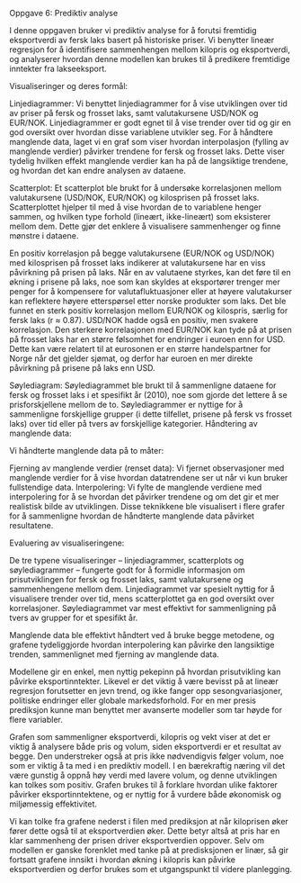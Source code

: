 Oppgave 6: Prediktiv analyse

I denne oppgaven bruker vi prediktiv analyse for å forutsi fremtidig eksportverdi av fersk laks basert på historiske priser. Vi benytter lineær regresjon for å identifisere sammenhengen mellom kilopris og eksportverdi, og analyserer hvordan denne modellen kan brukes til å predikere fremtidige inntekter fra lakseeksport.


Visualiseringer og deres formål:

Linjediagrammer:
Vi benyttet linjediagrammer for å vise utviklingen over tid av priser på fersk og frosset laks, samt valutakursene USD/NOK og EUR/NOK. Linjediagrammer er godt egnet til å vise trender over tid og gir en god oversikt over hvordan disse variablene utvikler seg.
For å håndtere manglende data, laget vi en graf som viser hvordan interpolasjon (fylling av manglende verdier) påvirker trendene for fersk og frosset laks. Dette viser tydelig hvilken effekt manglende verdier kan ha på de langsiktige trendene, og hvordan det kan endre analysen av dataene.

Scatterplot:
Et scatterplot ble brukt for å undersøke korrelasjonen mellom valutakursene (USD/NOK, EUR/NOK) og kilosprisen på frosset laks. Scatterplottet hjelper til med å vise hvordan de to variablene henger sammen, og hvilken type forhold (lineært, ikke-lineært) som eksisterer mellom dem. Dette gjør det enklere å visualisere sammenhenger og finne mønstre i dataene.

En positiv korrelasjon på begge valutakursene (EUR/NOK og USD/NOK) med kilosprisen på frosset laks indikerer at valutakursene har en viss påvirkning på prisen på laks. Når en av valutaene styrkes, kan det føre til en økning i prisene på laks, noe som kan skyldes at eksportører trenger mer penger for å kompensere for valutafluktuasjoner eller at høyere valutakurser kan reflektere høyere etterspørsel etter norske produkter som laks.
Det ble funnet en sterk positiv korrelasjon mellom EUR/NOK og kilospris, særlig for fersk laks (r ≈ 0.87). USD/NOK hadde også en positiv, men svakere korrelasjon. Den sterkere korrelasjonen med EUR/NOK kan tyde på at prisen på frosset laks har en større følsomhet for endringer i euroen enn for USD. Dette kan være relatert til at eurosonen er en større handelspartner for Norge når det gjelder sjømat, og derfor har euroen en mer direkte påvirkning på prisene på laks enn USD.

Søylediagram:
Søylediagrammet ble brukt til å sammenligne dataene for fersk og frosset laks i et spesifikt år (2010), noe som gjorde det lettere å se prisforskjellene mellom de to. Søylediagrammer er nyttige for å sammenligne forskjellige grupper (i dette tilfellet, prisene på fersk vs frosset laks) over tid eller på tvers av forskjellige kategorier.
Håndtering av manglende data:

Vi håndterte manglende data på to måter:

Fjerning av manglende verdier (renset data): Vi fjernet observasjoner med manglende verdier for å vise hvordan datatrendene ser ut når vi kun bruker fullstendige data.
Interpolering: Vi fylte de manglende verdiene med interpolering for å se hvordan det påvirker trendene og om det gir et mer realistisk bilde av utviklingen.
Disse teknikkene ble visualisert i flere grafer for å sammenligne hvordan de håndterte manglende data påvirket resultatene.

Evaluering av visualiseringene:

De tre typene visualiseringer – linjediagrammer, scatterplots og søylediagrammer – fungerte godt for å formidle informasjon om prisutviklingen for fersk og frosset laks, samt valutakursene og sammenhengene mellom dem. Linjediagrammet var spesielt nyttig for å visualisere trender over tid, mens scatterplottet ga en god oversikt over korrelasjoner. 
Søylediagrammet var mest effektivt for sammenligning på tvers av grupper for et spesifikt år.

Manglende data ble effektivt håndtert ved å bruke begge metodene, og grafene tydeliggjorde hvordan interpolering kan påvirke den langsiktige trenden, sammenlignet med fjerning av manglende data.

Modellene gir en enkel, men nyttig pekepinn på hvordan prisutvikling kan påvirke eksportinntekter. Likevel er det viktig å være bevisst på at lineær regresjon forutsetter en jevn trend, og ikke fanger opp sesongvariasjoner, politiske endringer eller globale markedsforhold. For en mer presis prediksjon kunne man benyttet mer avanserte modeller som tar høyde for flere variabler.

Grafen som sammenligner eksportverdi, kilopris og vekt viser at det er viktig å analysere både pris og volum, siden eksportverdi er et resultat av begge. Den understreker også at pris ikke nødvendigvis følger volum, noe som er viktig å ta med i en prediktiv modell. I en bærekraftig næring vil det være gunstig å oppnå høy verdi med lavere volum, og denne utviklingen kan tolkes som positiv.
Grafen brukes til å forklare hvordan ulike faktorer påvirker eksportinntektene, og er nyttig for å vurdere både økonomisk og miljømessig effektivitet.

Vi kan tolke fra grafene nederst i filen med prediksjon at når kiloprisen øker fører dette også til at eksportverdien øker. Dette betyr altså at pris har en klar sammenheng der prisen driver eksportverdien oppover. Selv om modellen er ganske forenklet med tanke på at predisksjonen er linær, så gir fortsatt grafene innsikt i hvordan økning i kilopris kan påvirke eksportverdien og derfor brukes som et utgangspunkt til videre planlegging.
